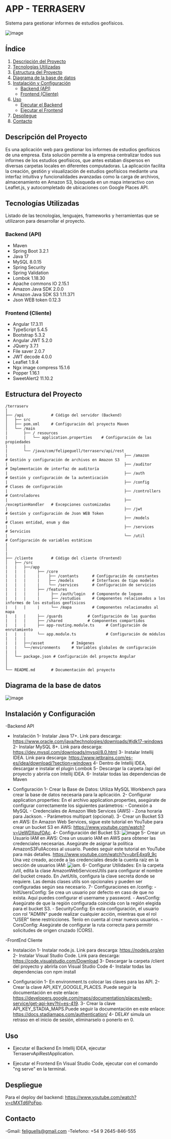 # APP - TERRASERV

Sistema para gestionar informes de estudios geofísicos.

![image](https://github.com/user-attachments/assets/f8cc8c69-3fba-43e0-8d65-3637cb5b9dc4)


## Índice
1. [Descripción del Proyecto](#descripción-del-proyecto)
2. [Tecnologías Utilizadas](#tecnologías-utilizadas)
3. [Estructura del Proyecto](#estructura-del-proyecto)
4. [Diagrama de la base de datos](#diagrama-de-la-base-de-datos)
5. [Instalación y Configuración](#instalación-y-configuración)
   - [Backend (API)](#backend-api)
   - [Frontend (Cliente)](#frontend-cliente)
6. [Uso](#uso)
   - [Ejecutar el Backend](#ejecutar-el-backend)
   - [Ejecutar el Frontend](#ejecutar-el-frontend)
7. [Despliegue](#despliegue)
8. [Contacto](#contacto)

## Descripción del Proyecto

Es una aplicación web para gestionar los informes de estudios geofísicos de una empresa. Esta solución permite a la empresa centralizar todos sus informes de los estudios geofísicos, que antes estaban dispersos en diversas carpetas locales en diferentes computadoras. La aplicación facilita la creación, gestión y visualización de estudios geofísicos mediante una interfaz intuitiva y funcionalidades avanzadas como la carga de archivos, almacenamiento en Amazon S3, búsqueda en un mapa interactivo con Leaflet.js, y autocompletado de ubicaciones con Google Places API.

## Tecnologías Utilizadas

Listado de las tecnologías, lenguajes, frameworks y herramientas que se utilizaron para desarrollar el proyecto.

### Backend (API)
- Maven
- Spring Boot 3.2.1
- Java 17
- MySQL 8.0.15
- Spring Security
- Spring Validation
- Lombok 1.18.30
- Apache commons IO 2.15.1
- Amazon Java SDK 2.0.0
- Amazon Java SDK S3 1.11.371
- Json WEB token 0.12.3

### Frontend (Cliente)
- Angular 17.3.11
- TypeScript 5.4.5
- Bootstrap 5.3.2
- Angular JWT 5.2.0
- JQuery 3.7.1
- File saver 2.0.7
- JWT decode 4.0.0
- Leaflet 1.9.4
- Ngx image compress 15.1.6
- Popper 1.16.1
- SweetAlert2 11.10.2


## Estructura del Proyecto

```plaintext
/terraserv
│
├── /api            # Código del servidor (Backend)
│   ├── src
│   ├── pom.xml     # Configuración del proyecto Maven
│   └── /main
|       ├── / resources
|       |   └── application.properties    # Configuración de las propiedades
|       |
|       └── /java/com/felipeguell/terraserv/api/rest
|                                                   ├── /amazon             # Gestión y configuración de archivos en Amazon S3
|                                                   ├── /auditor            # Implementación de interfaz de auditoría
|                                                   ├── /auth               # Gestión y configuración de la autenticación
|                                                   ├── /config             # Clases de configuración 
|                                                   ├── /controllers        # Controladores 
|                                                   ├── /exceptionHandler   # Excepciones customizadas 
|                                                   ├── /jwt                # Gestión y configuración de Json WEB Token
|                                                   ├── /models             # Clases entidad, enum y dao
|                                                   ├── /services           # Servicios 
|                                                   └── /util               # Configuración de variables estáticas
|                                                    
│
|
├── /cliente        # Código del cliente (Frontend)
│   ├── /src
|   |   ├──/app
|   |   |     ├── /core
|   |   |     |    ├── /contants      # Configuración de constantes
|   |   |     |    ├── /models        # Interfaces de tipo modelo
|   |   |     |    └── /services      # Configuración de servicios
|   |   |     ├── /features
|   |   |     |     ├── /auth/login   # Componente de logueo
|   |   |     |     ├── /estudios     # Componentes relacionados a los informes de los estudios geofísicos
|   |   |     |     └── /mapa         # Componentes relacionados al mapa
|   |   |     ├── /guards           # Configuración de las guardas
|   |   |     ├── /shared           # Componentes compartidos
|   |   |     ├── app-routing.module.ts     # Configuración de enrutamiento
|   |   |     └── app.module.ts             # Configuración de módulos
|   |   |       
|   |   ├──/asset            # Imágenes
|   |   └──/environments     # Variables globales de configuración
|   | 
│   └── package.json # Configuración del proyecto Angular
│   
│
└── README.md       # Documentación del proyecto
```



## Diagrama de la base de datos

![image](https://github.com/user-attachments/assets/74b69e2d-0538-4bc2-ad27-a44015d3dbf3)


## Instalación y Configuración

  -Backend API
   * Instalación
      1- Instalar Java 17+. Link para descarga: https://www.oracle.com/java/technologies/downloads/#jdk17-windows
      2- Instalar MySQL 8+. Link para descarga: https://dev.mysql.com/downloads/mysql/8.0.html
      3- Instalar Intellij IDEA. Link para descarga: https://www.jetbrains.com/es-es/idea/download/?section=windows
      4- Dentro de Intellij IDEA, descargar e instalar el plugin Lombok 
      5- Descargar la carpeta /api del proyecto y abrirla con Intellij IDEA.
      6- Instalar todas las dependencias de Maven
      
  * Configuración
      1- Crear la Base de Datos: Utiliza MySQL Workbench para crear la base de datos necesaria para la aplicación.
      2- Configurar application.properties: En el archivo application.properties, asegúrate de configurar correctamente los siguientes parámetros: 
        - Conexión a MySQL
        - Credenciales de Amazon Web Services (AWS)
        - Zona horaria para Jackson.
        - Parámetros multipart (opcional).
      3- Crear un Bucket S3 en AWS: En Amazon Web Services, sigue este tutorial en YouTube para crear un bucket S3 en AWS: https://www.youtube.com/watch?v=UeWDXpufOAc.
      4- Configuración del Bucket S3: 
      ![image](https://github.com/user-attachments/assets/9b04c90a-9caf-46f4-adb6-8cfcd31d4bb1)
      5- Crear un Usuario IAM en AWS: Crea un usuario IAM en AWS para obtener las credenciales necesarias. 
      Asegúrate de asignar la política AmazonS3FullAccess al usuario.
      Puedes seguir este tutorial en YouTube para más detalles. https://www.youtube.com/watch?v=ubrE4xq9_9c
      Una vez creado, accede a las credenciales desde la cuenta raíz en la sección de usuarios IAM:
      ![iam](https://github.com/user-attachments/assets/e2ca5e1f-4782-43ba-8999-ca2da5b766a0).
      6- Configurar Utilidades: En la carpeta /util, edita la clase AmazonWebServicesUtils para configurar el nombre del bucket creado.
      En JwtUtils, configura la clave secreta donde se requiere. Las demás clases utils son opcionales y pueden ser configuradas según sea necesario.
      7- Configuraciones en /config: 
        - InitUsersConfig: Se crea un usuario por defecto en caso de que no exista. Aquí puedes configurar el username y password.
        - AwsConfig: Asegúrate de que la región configurada coincida con la región elegida para el bucket S3.
        - SecurityConfig: En esta configuración, el usuario con rol "ADMIN" puede realizar cualquier acción, mientras que el rol "USER" tiene restricciones. 
        Tenlo en cuenta al crear nuevos usuarios.
        - CorsConfig: Asegúrate de configurar la ruta correcta para permitir solicitudes de origen cruzado (CORS).
      
  -FrontEnd Cliente
  * Instalación
    1- Instalar node.js. Link para descarga: https://nodejs.org/en
    2- Instalar Visual Studio Code. Link para descarga: https://code.visualstudio.com/Download
    3- Descargar la carpeta /client del proyecto y abrirla con Visual Studio Code
    4- Instalar todas las dependencias con npm install
    
  * Configuración
    1- En environment.ts colocar las claves para las API.
    2- Crear la clave API_KEY_GOOGLE_PLACES. Puede seguir la documentación en este enlace: https://developers.google.com/maps/documentation/places/web-service/get-api-key?hl=es-419.
    3- Crear la clave API_KEY_STADIA_MAPS.Puede seguir la documentación en este enlace: https://docs.stadiamaps.com/authentication/
    4- DELAY simula un retraso en el inicio de sesión, eliminarselo o ponerlo en 0. 
    


## Uso
   - Ejecutar el Backend
     En Intellij IDEA, ejecutar TerraservApiRestApplication.

   - Ejecutar el Frontend
     En Visual Studio Code, ejecutar con el comando "ng serve" en la terminal.

## Despliegue
  Para el deploy del backend: https://www.youtube.com/watch?v=cMXTd6PoFpo. 

## Contacto
  -Gmail: feliguells@gmail.com
  -Telefono: +54 9 2645-846-555
  
  

     
     
  
      
  




